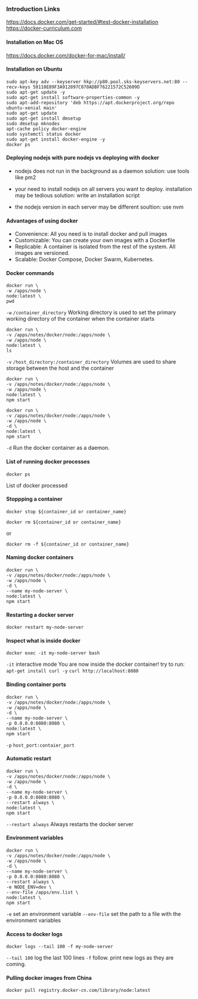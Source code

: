 
### Introduction Links

https://docs.docker.com/get-started/#test-docker-installation
https://docker-curriculum.com


#### Installation on Mac OS
https://docs.docker.com/docker-for-mac/install/

#### Installation on Ubuntu

```
sudo apt-key adv --keyserver hkp://p80.pool.sks-keyservers.net:80 --recv-keys 58118E89F3A912897C070ADBF76221572C52609D
sudo apt-get update -y
sudo apt-get install software-properties-common -y
sudo apt-add-repository 'deb https://apt.dockerproject.org/repo ubuntu-xenial main'
sudo apt-get update
sudo apt-get install dmsetup
sudo dmsetup mknodes
apt-cache policy docker-engine
sudo systemctl status docker
sudo apt-get install docker-engine -y
docker ps
```




#### Deploying nodejs with pure nodejs vs deploying with docker
* nodejs does not run in the background as a daemon
solution: use tools like pm2

* your need to install nodejs on all servers you want to deploy. installation may be tedious
solution: write an installation script

* the nodejs version in each server may be different
soultion: use nvm

#### Advantages of using docker
* Convenience: All you need is to install docker and pull images
* Customizable: You can create your own images with a Dockerfile
* Replicable: A container is isolated from the rest of the system. All images are versioned.
* Scalable: Docker Compose, Docker Swarm, Kubernetes.


#### Docker commands

```
docker run \
-w /apps/node \
node:latest \
pwd
```

`-w` `/container_directory`
Working directory is used to set the primary working directory of the container when the container starts


```
docker run \
-v /apps/notes/docker/node:/apps/node \
-w /apps/node \
node:latest \
ls
```
`-v` `/host_directory:/container_directory`
Volumes are used to share storage between the host and the container


```
docker run \
-v /apps/notes/docker/node:/apps/node \
-w /apps/node \
node:latest \
npm start
```

```
docker run \
-v /apps/notes/docker/node:/apps/node \
-w /apps/node \
-d \
node:latest \
npm start
```
`-d`
Run the docker container as a daemon.


#### List of running docker processes
```
docker ps
```
List of docker processed


#### Stoppping a container
```
docker stop ${container_id or container_name}
```
```
docker rm ${container_id or container_name}
```
or
```
docker rm -f ${container_id or container_name}
```

#### Naming docker containers
```
docker run \
-v /apps/notes/docker/node:/apps/node \
-w /apps/node \
-d \
--name my-node-server \
node:latest \
npm start
```

#### Restarting a docker server
```
docker restart my-node-server
```


#### Inspect what is inside docker
```
docker exec -it my-node-server bash
```
`-it` interactive mode
You are now inside the docker container! try to run:
`apt-get install curl -y`
`curl http://localhost:8080`


#### Binding container ports
```
docker run \
-v /apps/notes/docker/node:/apps/node \
-w /apps/node \
-d \
--name my-node-server \
-p 0.0.0.0:8080:8080 \
node:latest \
npm start
```
`-p` `host_port:contaier_port`



#### Automatic restart
```
docker run \
-v /apps/notes/docker/node:/apps/node \
-w /apps/node \
-d \
--name my-node-server \
-p 0.0.0.0:8080:8080 \
--restart always \
node:latest \
npm start
```
`--restart always` Always restarts the docker server

#### Environment variables
```
docker run \
-v /apps/notes/docker/node:/apps/node \
-w /apps/node \
-d \
--name my-node-server \
-p 0.0.0.0:8080:8080 \
--restart always \
-e NODE_ENV=dev \
--env-file /apps/env.list \
node:latest \
npm start
```

`-e` set an environment variable
`--env-file` set the path to a file with the environment variables


#### Access to docker logs
```
docker logs --tail 100 -f my-node-server
```
`--tail 100` log the last 100 lines
`-f` follow. print new logs as they are coming.


#### Pulling docker images from China
`docker pull registry.docker-cn.com/library/node:latest`












